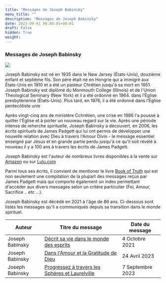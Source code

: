 ```yaml
---
title: "Messages de Joseph Babinsky"
menu_title: ""
description: "Messages de Joseph Babinsky"
date: 2023-09-01 06:00:01+00:01
draft: False
hidden: True
weight:
---
```

### Messages de Joseph Babinsky

![](/fr-contemporary-messages/fr-contemporary-messages-by-elders/fr-joseph-babinsky.jpg)

Joseph Babinsky est né en 1935 dans le New Jersey (États-Unis), douzième enfant et septième fils. Son père était né en Hongrie qui a immigré aux États-Unis en 1910 et a été un pasteur Chrétien jusqu'à sa mort en 1951. Joseph Babinsky est diplômé du Monmouth College (Illinois) et de l'Union Theological Seminary (New York) et il a été ordonné en 1964. dans l’Église presbytérienne (États-Unis). Plus tard, en 1976, il a été ordonné dans l’Église pentecôtiste unie

Après vingt-cinq ans de ministère Cchrétien, une crise en 1986 l'a poussé à quitter l'Église et à porter un nouveau regard sur la vie. Après une période intense de reherche spirituelle, Joseph Babinsky a découvert, en 2006, les écrits spirituels de James Padgett qui lui ont permis de développer une nouvelle relation avec Dieu à travers l'Amour Divin - le message essentiel enseigné par Jésus et en grande partie perdu jusqu'à ce qu'il soit révélé à nouveau il y a 100 ans à travers les écrits de James Padgett.

Joseph Babinsky est l'auteur de nombreux livres disponibles à la vente sur [Amazon](https://www.amazon.fr/stores/author/B002YRKR0K/allbooks?ingress=0&visitId=db774371-0e11-4833-a542-d97f4ca3b77c) ou sur [Lulu.com](https://www.lulu.com/fr/search?page=1&sortBy=RELEVANCE&q=Joseph+Babinsky&pageSize=10&adult_audience_rating=00)

Parmi tous ses écrits, il convient de mentioner le livre [Book of Truth](https://www.goodreads.com/book/show/13731521-book-of-truths) qui est non seulement une compilation de la plupart des messages reçus par James Padgett mais qui comporte également un index permettant d'accéder aux divers messages selon un critère particulier (Foi, Amour, Sacrifice .. etc ...).

Joseph Babinsky est décédé en 2021 à l'âge de 86 ans. Ci-dessous sont listés les messages qu'il a communiqués depuis sa transition dans le monde spirituel.


**Auteur** | **Titre du message** | **Date du message**  
---|---|---
Joseph Babinsky | [Décrit sa vie dans le monde des esprits](/fr-contemporary-messages/fr-contemporary-messages-by-date-order/fr-contemporary-messages-2021/fr-2021-10-4-1-jw-joseph-babinsky/) | 4 Octobre 2021
Joseph Babinsky | [Dans l'Amour et la Gratitude de Dieu](/fr-contemporary-messages/fr-contemporary-messages-by-date-order/fr-contemporary-messages-2023/fr-2023-4-24-2-af-joseph-babinsky/) | 24 Avril 2023
Joseph Babinsky | [Progressez à travers les Sphères et Laurelville](/fr-contemporary-messages/fr-contemporary-messages-by-date-order/fr-contemporary-messages-2023/fr-2023-9-7-1-bh-joseph-babinsky/) | 7 Septembre 2023
